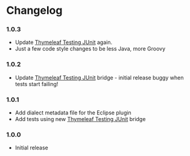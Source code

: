 
Changelog
=========

### 1.0.3
 - Update [Thymeleaf Testing JUnit](https://github.com/ultraq/thymeleaf-testing-junit)
   again.
 - Just a few code style changes to be less Java, more Groovy

### 1.0.2
 - Update [Thymeleaf Testing JUnit](https://github.com/ultraq/thymeleaf-testing-junit)
   bridge - initial release buggy when tests start failing!

### 1.0.1
 - Add dialect metadata file for the Eclipse plugin
 - Add tests using new [Thymeleaf Testing JUnit](https://github.com/ultraq/thymeleaf-testing-junit)
   bridge

### 1.0.0
 - Initial release
